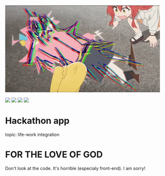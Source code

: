 <p align="center">

![Screenshot of a comment on a GitHub issue showing an image, added in the Markdown, of an Octocat smiling and raising a tentacle.](logo.gif)

<img src="https://img.shields.io/badge/summary-horrible%20code-red" />
<img src="https://img.shields.io/github/commit-activity/y/DavePlayer/hackaton-2022-by-mocarne-parufki" />
<img src="https://img.shields.io/github/last-commit/DavePlayer/hackaton-2022-by-mocarne-parufki" />
<img src="https://img.shields.io/badge/usability-not%20encouraged-red" />

# Hackathon app

topic: life-work integration

# FOR THE LOVE OF GOD
Don't look at the code. It's horrible (especialy front-end). I am sorry!

</p>